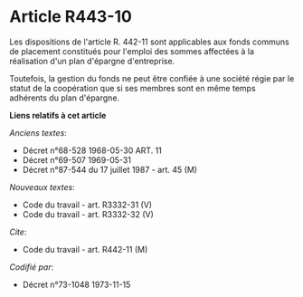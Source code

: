 # Article R443-10

Les dispositions de l'article R. 442-11 sont applicables aux fonds communs de placement constitués pour l'emploi des sommes
affectées à la réalisation d'un plan d'épargne d'entreprise.

Toutefois, la gestion du fonds ne peut être confiée à une société régie par le statut de la coopération que si ses membres
sont en même temps adhérents du plan d'épargne.

**Liens relatifs à cet article**

_Anciens textes_:

  - Décret n°68-528 1968-05-30 ART. 11
  - Décret n°69-507 1969-05-31
  - Décret n°87-544 du 17 juillet 1987 - art. 45 (M)

_Nouveaux textes_:

  - Code du travail - art. R3332-31 (V)
  - Code du travail - art. R3332-32 (V)

_Cite_:

  - Code du travail - art. R442-11 (M)

_Codifié par_:

  - Décret n°73-1048 1973-11-15
